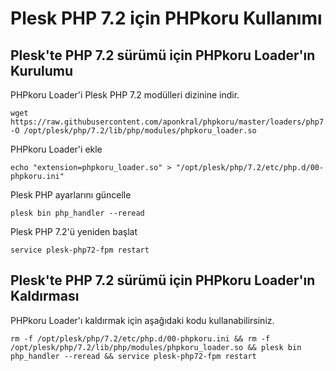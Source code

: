# Plesk PHP 7.2 için PHPkoru Kullanımı #

## Plesk'te PHP 7.2 sürümü için PHPkoru Loader'ın Kurulumu ##

PHPkoru Loader'i Plesk PHP 7.2 modülleri dizinine indir.

```shell
wget https://raw.githubusercontent.com/aponkral/phpkoru/master/loaders/php7.2/phpkoru_loader_v1.0.2_lin_7.2.so -O /opt/plesk/php/7.2/lib/php/modules/phpkoru_loader.so
```

PHPkoru Loader'i ekle
```shell
echo "extension=phpkoru_loader.so" > "/opt/plesk/php/7.2/etc/php.d/00-phpkoru.ini"
```

Plesk PHP ayarlarını güncelle
```shell
plesk bin php_handler --reread
```

Plesk PHP 7.2'ü yeniden başlat
```shell
service plesk-php72-fpm restart
```

## Plesk'te PHP 7.2 sürümü için PHPkoru Loader'ın Kaldırması ##

PHPkoru Loader'ı kaldırmak için aşağıdaki kodu kullanabilirsiniz.
```shell
rm -f /opt/plesk/php/7.2/etc/php.d/00-phpkoru.ini && rm -f /opt/plesk/php/7.2/lib/php/modules/phpkoru_loader.so && plesk bin php_handler --reread && service plesk-php72-fpm restart
```